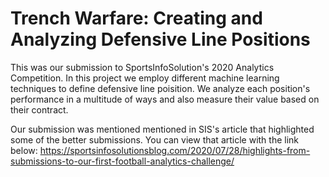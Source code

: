 # Trench Warfare: Creating and Analyzing Defensive Line Positions

This was our submission to SportsInfoSolution's 2020 Analytics Competition. In this project we employ different machine learning techniques to define defensive line poisition. We analyze each position's performance in a multitude of ways and also measure their value based on their contract. 

Our submission was mentioned mentioned in SIS's article that highlighted some of the better submissions. You can view that article with the link below:
https://sportsinfosolutionsblog.com/2020/07/28/highlights-from-submissions-to-our-first-football-analytics-challenge/
